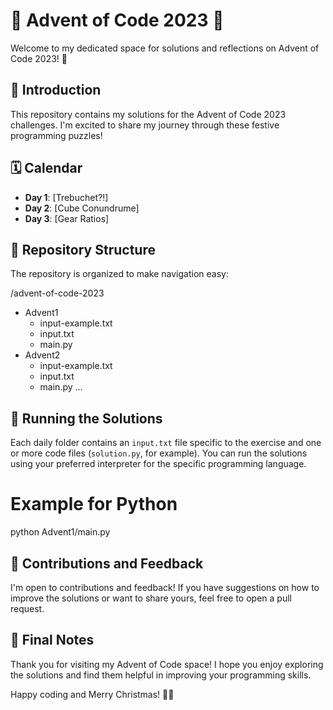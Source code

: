 # 🎄 Advent of Code 2023 🎅

Welcome to my dedicated space for solutions and reflections on Advent of Code 2023! 🌟

## 🚀 Introduction

This repository contains my solutions for the Advent of Code 2023 challenges. I'm excited to share my journey through these festive programming puzzles!

## 🗓️ Calendar

- **Day 1**: [Trebuchet?!]
- **Day 2**: [Cube Conundrume]
- **Day 3**: [Gear Ratios]

## 📂 Repository Structure

The repository is organized to make navigation easy:

/advent-of-code-2023
- Advent1
  - input-example.txt
  - input.txt
  - main.py
- Advent2
  - input-example.txt
  - input.txt
  - main.py
...

## 🤖 Running the Solutions

Each daily folder contains an `input.txt` file specific to the exercise and one or more code files (`solution.py`, for example). You can run the solutions using your preferred interpreter for the specific programming language.

# Example for Python
python Advent1/main.py

## 🎁 Contributions and Feedback

I'm open to contributions and feedback! If you have suggestions on how to improve the solutions or want to share yours, feel free to open a pull request.

## 📜 Final Notes

Thank you for visiting my Advent of Code space! I hope you enjoy exploring the solutions and find them helpful in improving your programming skills.

Happy coding and Merry Christmas! 🎁🎉
